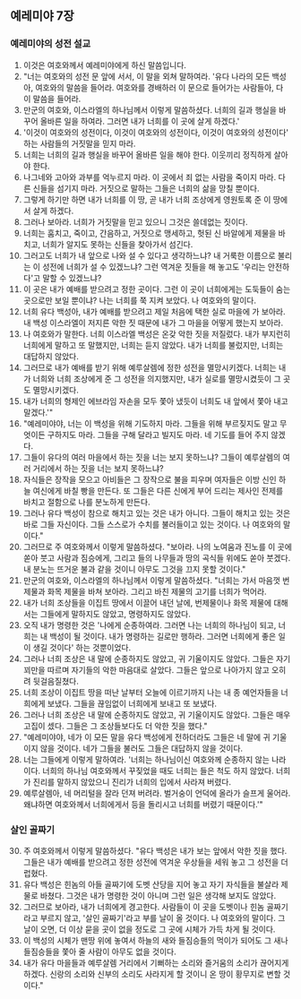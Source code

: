 ## 예레미야 7장

### 예레미야의 성전 설교
1. 이것은 여호와께서 예레미야에게 하신 말씀입니다.
2. "너는 여호와의 성전 문 앞에 서서, 이 말을 외쳐 말하여라. '유다 나라의 모든 백성아, 여호와의 말씀을 들어라. 여호와를 경배하러 이 문으로 들어가는 사람들아, 다 이 말씀을 들어라.
3. 만군의 여호와, 이스라엘의 하나님께서 이렇게 말씀하셨다. 너희의 길과 행실을 바꾸어 올바른 일을 하여라. 그러면 내가 너희를 이 곳에 살게 하겠다.'
4. '이것이 여호와의 성전이다, 이것이 여호와의 성전이다, 이것이 여호와의 성전이다' 하는 사람들의 거짓말을 믿지 마라.
5. 너희는 너희의 길과 행실을 바꾸어 올바른 일을 해야 한다. 이웃끼리 정직하게 살아야 한다.
6. 나그네와 고아와 과부를 억누르지 마라. 이 곳에서 죄 없는 사람을 죽이지 마라. 다른 신들을 섬기지 마라. 거짓으로 말하는 그들은 너희의 삶을 망칠 뿐이다.
7. 그렇게 하기만 하면 내가 너희를 이 땅, 곧 내가 너희 조상에게 영원토록 준 이 땅에서 살게 하겠다.
8. 그러나 보아라. 너희가 거짓말을 믿고 있으니 그것은 쓸데없는 짓이다.
9. 너희는 훔치고, 죽이고, 간음하고, 거짓으로 맹세하고, 헛된 신 바알에게 제물을 바치고, 너희가 알지도 못하는 신들을 찾아가서 섬긴다.
10. 그러고도 너희가 내 앞으로 나와 설 수 있다고 생각하느냐? 내 거룩한 이름으로 불리는 이 성전에 너희가 설 수 있겠느냐? 그런 역겨운 짓들을 해 놓고도 '우리는 안전하다'고 말할 수 있겠느냐?
11. 이 곳은 내가 예배를 받으려고 정한 곳이다. 그런 이 곳이 너희에게는 도둑들이 숨는 곳으로만 보일 뿐이냐? 나는 너희를 쭉 지켜 보았다. 나 여호와의 말이다.
12. 너희 유다 백성아, 내가 예배를 받으려고 제일 처음에 택한 실로 마을에 가 보아라. 내 백성 이스라엘이 저지른 악한 짓 때문에 내가 그 마을을 어떻게 했는지 보아라.
13. 나 여호와가 말한다. 너희 이스라엘 백성은 온갖 악한 짓을 저질렀다. 내가 부지런히 너희에게 말하고 또 말했지만, 너희는 듣지 않았다. 내가 너희를 불렀지만, 너희는 대답하지 않았다.
14. 그러므로 내가 예배를 받기 위해 예루살렘에 정한 성전을 멸망시키겠다. 너희는 내가 너희와 너희 조상에게 준 그 성전을 의지했지만, 내가 실로를 멸망시켰듯이 그 곳도 멸망시키겠다.
15. 내가 너희의 형제인 에브라임 자손을 모두 쫓아 냈듯이 너희도 내 앞에서 쫓아 내고 말겠다.'"
16. "예레미야야, 너는 이 백성을 위해 기도하지 마라. 그들을 위해 부르짖지도 말고 무엇이든 구하지도 마라. 그들을 구해 달라고 빌지도 마라. 네 기도를 들어 주지 않겠다.
17. 그들이 유다의 여러 마을에서 하는 짓을 너는 보지 못하느냐? 그들이 예루살렘의 여러 거리에서 하는 짓을 너는 보지 못하느냐?
18. 자식들은 장작을 모으고 아비들은 그 장작으로 불을 피우며 여자들은 이방 신인 하늘 여신에게 바칠 빵을 만든다. 또 그들은 다른 신에게 부어 드리는 제사인 전제를 바치고 절함으로 나를 분노하게 만든다.
19. 그러나 유다 백성이 참으로 해치고 있는 것은 내가 아니다. 그들이 해치고 있는 것은 바로 그들 자신이다. 그들 스스로가 수치를 불러들이고 있는 것이다. 나 여호와의 말이다."
20. 그러므로 주 여호와께서 이렇게 말씀하셨다. "보아라. 나의 노여움과 진노를 이 곳에 쏟아 붓고 사람과 짐승에게, 그리고 들의 나무들과 땅의 곡식들 위에도 쏟아 붓겠다. 내 분노는 뜨거운 불과 같을 것이니 아무도 그것을 끄지 못할 것이다."
21. 만군의 여호와, 이스라엘의 하나님께서 이렇게 말씀하셨다. "너희는 가서 마음껏 번제물과 화목 제물을 바쳐 보아라. 그리고 바친 제물의 고기를 너희가 먹어라.
22. 내가 너희 조상들을 이집트 땅에서 이끌어 내던 날에, 번제물이나 화목 제물에 대해서는 그들에게 말하지도 않았고, 명령하지도 않았다.
23. 오직 내가 명령한 것은 '나에게 순종하여라. 그러면 나는 너희의 하나님이 되고, 너희는 내 백성이 될 것이다. 내가 명령하는 길로만 행하라. 그러면 너희에게 좋은 일이 생길 것이다' 하는 것뿐이었다.
24. 그러나 너희 조상은 내 말에 순종하지도 않았고, 귀 기울이지도 않았다. 그들은 자기 꾀만을 따르며 자기들의 악한 마음대로 살았다. 그들은 앞으로 나아가지 않고 오히려 뒷걸음질쳤다.
25. 너희 조상이 이집트 땅을 떠난 날부터 오늘에 이르기까지 나는 내 종 예언자들을 너희에게 보냈다. 그들을 끊임없이 너희에게 보내고 또 보냈다.
26. 그러나 너희 조상은 내 말에 순종하지도 않았고, 귀 기울이지도 않았다. 그들은 매우 고집이 셌다. 그들은 그 조상들보다도 더 악한 짓을 했다."
27. "예레미야야, 네가 이 모든 말을 유다 백성에게 전하더라도 그들은 네 말에 귀 기울이지 않을 것이다. 네가 그들을 불러도 그들은 대답하지 않을 것이다.
28. 너는 그들에게 이렇게 말하여라. '너희는 하나님이신 여호와께 순종하지 않는 나라이다. 너희의 하나님 여호와께서 꾸짖었을 때도 너희는 들은 척도 하지 않았다. 너희가 진리를 말하지 않았으니 진리가 너희의 입에서 사라져 버렸다.
29. 예루살렘아, 네 머리털을 잘라 던져 버려라. 벌거숭이 언덕에 올라가 슬프게 울어라. 왜냐하면 여호와께서 너희에게서 등을 돌리시고 너희를 버렸기 때문이다.'"
### 살인 골짜기
30. 주 여호와께서 이렇게 말씀하셨다. "유다 백성은 내가 보는 앞에서 악한 짓을 했다. 그들은 내가 예배를 받으려고 정한 성전에 역겨운 우상들을 세워 놓고 그 성전을 더럽혔다.
31. 유다 백성은 힌놈의 아들 골짜기에 도벳 산당을 지어 놓고 자기 자식들을 불살라 제물로 바쳤다. 그것은 내가 명령한 것이 아니며 그런 일은 생각해 보지도 않았다.
32. 그러므로 보아라, 내가 너희에게 경고한다. 사람들이 이 곳을 도벳이나 힌놈 골짜기라고 부르지 않고, '살인 골짜기'라고 부를 날이 올 것이다. 나 여호와의 말이다. 그 날이 오면, 더 이상 묻을 곳이 없을 정도로 그 곳에 시체가 가득 차게 될 것이다.
33. 이 백성의 시체가 맨땅 위에 놓여서 하늘의 새와 들짐승들의 먹이가 되어도 그 새나 들짐승들을 쫓아 줄 사람이 아무도 없을 것이다.
34. 내가 유다 마을들과 예루살렘 거리에서 기뻐하는 소리와 즐거움의 소리가 끊어지게 하겠다. 신랑의 소리와 신부의 소리도 사라지게 할 것이니 온 땅이 황무지로 변할 것이다."